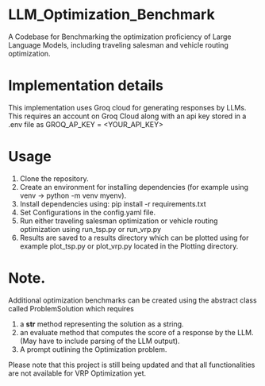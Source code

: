 # LLM_Optimization_Benchmark
A Codebase for Benchmarking the optimization proficiency of Large Language Models, including traveling salesman and vehicle routing optimization. 

# Implementation details
This implementation uses Groq cloud for generating responses by LLMs. This requires an account on Groq Cloud along with an api key stored in a .env file as GROQ_AP_KEY = <YOUR_API_KEY>

# Usage
1. Clone the repository.
2. Create an environment for installing dependencies (for example using venv -> python -m venv myenv).
3. Install dependencies using: pip install -r requirements.txt
4. Set Configurations in the config.yaml file.
5. Run either traveling salesman optimization or vehicle routing optimization using run_tsp.py or run_vrp.py
6. Results are saved to a results directory which can be plotted using for example plot_tsp.py or plot_vrp.py located in the Plotting directory.

# Note.
Additional optimization benchmarks can be created using the abstract class called ProblemSolution which requires
1. a __str__ method representing the solution as a string.
2. an evaluate method that computes the score of a response by the LLM. (May have to include parsing of the LLM output).
3. A prompt outlining the Optimization problem.

Please note that this project is still being updated and that all functionalities are not available for VRP Optimization yet.
